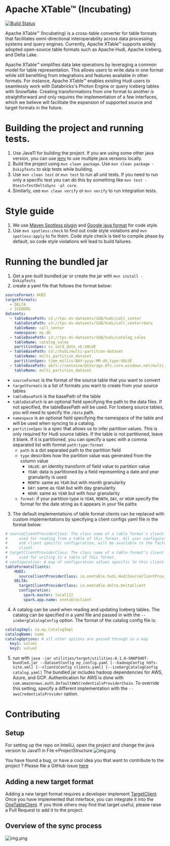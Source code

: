 # Apache XTable™ (Incubating)

[![Build Status](https://dev.azure.com/apache-xtable-ci-org/apache-xtable-ci/_apis/build/status%2Fapachextable-ci.xtable-mirror?branchName=main)](https://dev.azure.com/apache-xtable-ci-org/apache-xtable-ci/_build/latest?definitionId=2&branchName=main)

Apache XTable™ (Incubating) is a cross-table converter for table formats that facilitates omni-directional interoperability across
data processing systems and query engines. Currently, Apache XTable™ supports widely adopted open-source table formats such as
Apache Hudi, Apache Iceberg, and Delta Lake.

Apache XTable™ simplifies data lake operations by leveraging a common model for table representation. This allows users to write
data in one format while still benefiting from integrations and features available in other formats. For instance,
Apache XTable™ enables existing Hudi users to seamlessly work with Databricks's Photon Engine or query Iceberg tables with
Snowflake. Creating transformations from one format to another is straightforward and only requires the implementation
of a few interfaces, which we believe will facilitate the expansion of supported source and target formats in the
future.

# Building the project and running tests.
1. Use Java11 for building the project. If you are using some other java version, you can
   use [jenv](https://github.com/jenv/jenv) to use multiple java versions locally.
2. Build the project using `mvn clean package`. Use `mvn clean package -DskipTests` to skip tests while building.
3. Use `mvn clean test` or `mvn test` to run all unit tests. If you need to run only a specific test you can do this by
   something like `mvn test -Dtest=TestDeltaSync -pl core`.
4. Similarly, use `mvn clean verify` or `mvn verify` to run integration tests.

# Style guide
1. We use [Maven Spotless plugin](https://github.com/diffplug/spotless/tree/main/plugin-maven) and
   [Google java format](https://github.com/google/google-java-format) for code style.
2. Use `mvn spotless:check` to find out code style violations and `mvn spotless:apply` to fix them. Code style check is
   tied to compile phase by default, so code style violations will lead to build failures.

# Running the bundled jar
1. Get a pre-built bundled jar or create the jar with `mvn install -DskipTests`
2. create a yaml file that follows the format below:
```yaml
sourceFormat: HUDI
targetFormats:
  - DELTA
  - ICEBERG
datasets:
  - tableBasePath: s3://tpc-ds-datasets/1GB/hudi/call_center
    tableDataPath: s3://tpc-ds-datasets/1GB/hudi/call_center/data
    tableName: call_center
    namespace: my.db
  - tableBasePath: s3://tpc-ds-datasets/1GB/hudi/catalog_sales
    tableName: catalog_sales
    partitionSpec: cs_sold_date_sk:VALUE
  - tableBasePath: s3://hudi/multi-partition-dataset
    tableName: multi_partition_dataset
    partitionSpec: time_millis:DAY:yyyy-MM-dd,type:VALUE
  - tableBasePath: abfs://container@storage.dfs.core.windows.net/multi-partition-dataset
    tableName: multi_partition_dataset
```
- `sourceFormat`  is the format of the source table that you want to convert
- `targetFormats` is a list of formats you want to create from your source tables
- `tableBasePath` is the basePath of the table
- `tableDataPath` is an optional field specifying the path to the data files. If not specified, the tableBasePath will be used. For Iceberg source tables, you will need to specify the `/data` path.
- `namespace` is an optional field specifying the namespace of the table and will be used when syncing to a catalog.
- `partitionSpec` is a spec that allows us to infer partition values. This is only required for Hudi source tables. If
  the table is not partitioned, leave it blank. If it is partitioned, you can specify a spec with a comma separated list
  with format `path:type:format`
    - `path` is a dot separated path to the partition field
    - `type` describes how the partition value was generated from the column value
        - `VALUE`: an identity transform of field value to partition value
        - `YEAR`: data is partitioned by a field representing a date and year granularity is used
        - `MONTH`: same as `YEAR` but with month granularity
        - `DAY`: same as `YEAR` but with day granularity
        - `HOUR`: same as `YEAR` but with hour granularity
    - `format`: if your partition type is `YEAR`, `MONTH`, `DAY`, or `HOUR` specify the format for the date string as it
      appears in your file paths
3. The default implementations of table format clients can be replaced with custom implementations by specifying a
   client configs yaml file in the format below:
```yaml
# sourceClientProviderClass: The class name of a table format's client factory, where the client is
#     used for reading from a table of this format. All user configurations, including hadoop config
#     and client specific configuration, will be available to the factory for instantiation of the
#     client.
# targetClientProviderClass: The class name of a table format's client factory, where the client is
#     used for writing to a table of this format.
# configuration: A map of configuration values specific to this client.
tableFormatsClients:
    HUDI:
      sourceClientProviderClass: io.onetable.hudi.HudiSourceClientProvider
    DELTA:
      targetClientProviderClass: io.onetable.delta.DeltaClient
      configuration:
        spark.master: local[2]
        spark.app.name: onetableclient
```
4. A catalog can be used when reading and updating Iceberg tables. The catalog can be specified in a yaml file and
   passed in with the `--icebergCatalogConfig` option. The format of the catalog config file is:
```yaml
catalogImpl: io.my.CatalogImpl
catalogName: name
catalogOptions: # all other options are passed through in a map
  key1: value1
  key2: value2
```
5. run
   with `java -jar utilities/target/utilities-0.1.0-SNAPSHOT-bundled.jar --datasetConfig my_config.yaml [--hadoopConfig hdfs-site.xml] [--clientsConfig clients.yaml] [--icebergCatalogConfig catalog.yaml]`
   The bundled jar includes hadoop dependencies for AWS, Azure, and GCP. Authentication for AWS is done with
   `com.amazonaws.auth.DefaultAWSCredentialsProviderChain`. To override this setting, specify a different implementation
   with the `--awsCredentialsProvider` option.

# Contributing
## Setup
For setting up the repo on IntelliJ, open the project and change the java version to Java11 in File->ProjectStructure
![img.png](style/IDE.png)

You have found a bug, or have a cool idea you that want to contribute to the project ? Please file a GitHub issue [here](https://github.com/onetable-io/onetable/issues)

## Adding a new target format
Adding a new target format requires a developer
implement [TargetClient](./api/src/main/java/io/onetable/spi/sync/TargetClient.java). Once you have implemented that
interface, you can integrate it into the [OneTableClient](./core/src/main/java/io/onetable/client/OneTableClient.java).
If you think others may find that target useful, please raise a Pull Request to add it to the project.

## Overview of the sync process
![img.png](assets/images/sync_flow.jpg)
